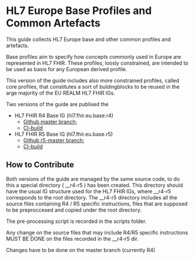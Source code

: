 # HL7 Europe Base Profiles and Common Artefacts
This guide collects HL7 Europe base and other common profiles and artefacts.

Base profiles aim to specify how concepts commonly used in Europe are represented in HL7 FHIR. These profiles, loosly constrained, are intended to be used as basis for any European derived profile.

This version of the guide includes also more constrained profiles, called core profiles, that constitutes a sort of buldingblocks to be reused in the arge majority of the EU REALM HL7 FHIR IGs.


Two versions of the guide are publised the 
* HL7 FHIR R4 Base IG (hl7.fhir.eu.base.r4)
  * [Github master branch](https://github.com/hl7-eu/base);
  * [CI-build](https://build.fhir.org/ig/hl7-eu/base/)
* HL7 FHIR R5 Base IG (hl7.fhir.eu.base.r5)
  * [Github r5-master branch](https://github.com/hl7-eu/base/tree/r5-master);
  * [CI-build](https://build.fhir.org/ig/hl7-eu/base/branches/r5-master/)

## How to Contribute

Both versions of the guide are managed by the same source code, to do this a special directory ( __r4-r5 ) has been created.
This directory should have the usual IG structure used for the HL7 FHIR IGs, where __r4-r5 corresponds to the root directory.
The __r4-r5 directory includes all the source files containing R4 / R5 specific instructions, files that are  supposed to be preproccesed and copied under the root directory.

The pre-processing script is recorded in the scripts folder.

Any change on the source files that may include R4/R5 specific instructions MUST BE DONE on the files recorded in the __r4-r5 dir.

Changes have to be done on the master branch (currently R4)